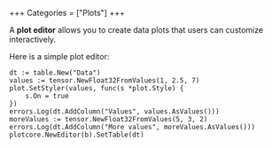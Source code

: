 +++
Categories = ["Plots"]
+++

A **plot editor** allows you to create data plots that users can customize interactively.

Here is a simple plot editor:

```Goal
dt := table.New("Data")
values := tensor.NewFloat32FromValues(1, 2.5, 7)
plot.SetStyler(values, func(s *plot.Style) {
    s.On = true
})
errors.Log(dt.AddColumn("Values", values.AsValues()))
moreValues := tensor.NewFloat32FromValues(5, 3, 2)
errors.Log(dt.AddColumn("More values", moreValues.AsValues()))
plotcore.NewEditor(b).SetTable(dt)
```
